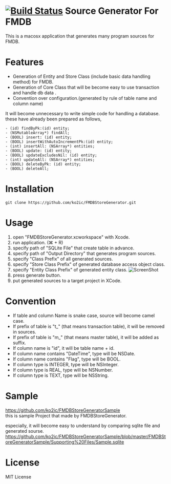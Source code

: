 [![Build Status](https://travis-ci.org/ko2ic/FMDBStoreGenerator.png?branch=master)](https://travis-ci.org/ko2ic/FMDBStoreGenerator)
Source Generator For FMDB
======================
This is a macosx application that generates many program sources for FMDB.

# Features #
* Generation of Entity and Store Class (include basic data handling method) for FMDB.
* Generation of Core Class that will be become easy to use transaction and handle db data .
* Convention over configuration.(generated by rule of table name and column name)

It will become unnecessary to write simple code for handling a database.  
these have already been prepared as follows,
```
- (id) findByPk:(id) entity;
- (NSMutableArray*) findAll;
- (BOOL) insert: (id) entity;
- (BOOL) insertWithAutoIncrementPk:(id) entity;
- (int) insertAll: (NSArray*) entities;
- (BOOL) update: (id) entity;
- (BOOL) updateExcludesNil: (id) entity;
- (int) updateAll: (NSArray*) entities;
- (BOOL) deleteByPk: (id) entity;
- (BOOL) deleteAll;
```

# Installation #
` git clone https://github.com/ko2ic/FMDBStoreGenerator.git `

# Usage #
1. open "FMDBStoreGenerator.xcworkspace" with Xcode.
1. run application. (⌘ + R)
1. specify path of "SQLite File" that create table in advance.
1. specify path of "Output Directory" that generates program sources.
1. specify "Class Prefix" of all generated sources.
1. specify "Store Class Prefix" of generated database access object class. 
1. specify "Entity Class Prefix" of generated entity class.
![ScreenShot](https://raw.github.com/ko2ic/ImageRepository/master/FMDBStoreGenerator/screenshot.png) 
1. press generate button.
1. put generated sources to a target project in XCode.



# Convention #
* If table and column Name is snake case, source will become camel case.
* If prefix of table is "t_" (that means transaction table), it will be removed in sources.
* If prefix of table is "m_" (that means master table), it will be added as suffix.
* If column name is "id", it will be table name + id.
* If column name contains "DateTime", type will be NSDate.
* If column name contains "Flag", type will be BOOL.
* If column type is INTEGER, type will be NSInteger.
* If column type is REAL, type will be NSNumber.
* If column type is TEXT, type will be NSString.

# Sample #
https://github.com/ko2ic/FMDBStoreGeneratorSample  
this is sample Project that made by FMDBStoreGenerator.

especially, it will become easy to understand by comparing sqlite file and generated sourse.
https://github.com/ko2ic/FMDBStoreGeneratorSample/blob/master/FMDBStoreGeneratorSample/Supporting%20Files/Sample.sqlite

# License #
MIT License

